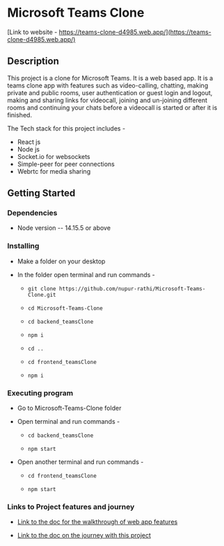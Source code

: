 # Microsoft Teams Clone

[Link to website - https://teams-clone-d4985.web.app/](https://teams-clone-d4985.web.app/)

## Description

This project is a clone for Microsoft Teams. It is a web based app.
It is a teams clone app with features such as video-calling, chatting, making private and public rooms, user authentication or guest login and logout, making and sharing links for videocall, joining and un-joining different rooms and continuing your chats before a videocall is started or after it is finished.

The Tech stack for this project includes -

* React js
* Node js
* Socket.io for websockets
* Simple-peer for peer connections
* Webrtc for media sharing 

## Getting Started

### Dependencies

* Node version -- 14.15.5 or above

### Installing

* Make a folder on your desktop
* In the folder open terminal and run commands -

    *   ```
        git clone https://github.com/nupur-rathi/Microsoft-Teams-Clone.git
        ```
    *   ```
        cd Microsoft-Teams-Clone
        ```
    *   ```
        cd backend_teamsClone
        ```
    *   ```
        npm i
        ```
    *   ```
        cd ..
        ```
    *   ```
        cd frontend_teamsClone
        ```
    *   ```
        npm i
        ```


### Executing program

* Go to Microsoft-Teams-Clone folder
* Open terminal and run commands -

    *   ```
        cd backend_teamsClone
        ```
    *   ```
        npm start
        ```
* Open another terminal and run commands -

    *   ```
        cd frontend_teamsClone
        ```
    *   ```
        npm start
        ```

### Links to Project features and journey


* [Link to the doc for the walkthrough of web app features](https://docs.google.com/document/d/1luzI31T39OWQ1E4sl8xPn33jrcOw3ssAxTxX2ltfAd0/edit?usp=sharing)

* [Link to the doc on the journey with this project](https://docs.google.com/document/d/1upqePbh9QUWu2euEt1_Z7jT_7NJAxejmRFKwx2tbV8I/edit?usp=sharing)

